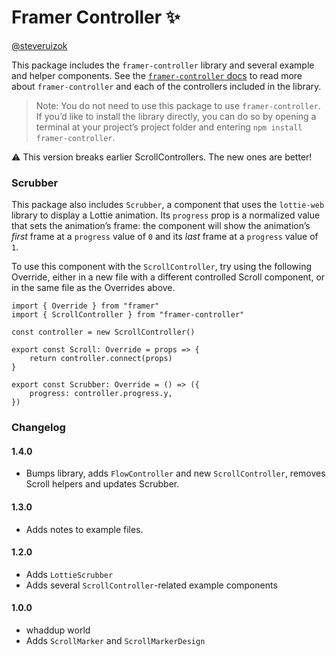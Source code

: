 # Framer Controller ✨

[@steveruizok](https://twitter.com/steveruizok)

This package includes the `framer-controller` library and several example and helper components. See the [`framer-controller` docs](https://framer-controller.netlify.com) to read more about `framer-controller` and each of the controllers included in the library.

> Note: You do not need to use this package to use `framer-controller`. If you’d like to install the library directly, you can do so by opening a terminal at your project’s project folder and entering `npm install framer-controller`.

⚠️ This version breaks earlier ScrollControllers. The new ones are better!

### Scrubber

This package also includes `Scrubber`, a component that uses the `lottie-web` library to display a Lottie animation. Its `progress` prop is a normalized value that sets the animation’s frame: the component will show the animation’s _first_ frame at a `progress` value of `0`  and its _last_ frame at a `progress` value of `1`.

To use this component with the `ScrollController`, try using the following Override, either in a new file with a different controlled Scroll component, or in the same file as the Overrides above.

```tsx
import { Override } from "framer"
import { ScrollController } from "framer-controller"

const controller = new ScrollController()

export const Scroll: Override = props => {   
    return controller.connect(props)
}

export const Scrubber: Override = () => ({
	progress: controller.progress.y,
})
```

### Changelog

#### 1.4.0

- Bumps library, adds `FlowController` and new `ScrollController`, removes Scroll helpers and updates Scrubber.

#### 1.3.0

- Adds notes to example files.

#### 1.2.0

- Adds `LottieScrubber`
- Adds several `ScrollController`-related example components

#### 1.0.0

- whaddup world
- Adds `ScrollMarker` and `ScrollMarkerDesign`
